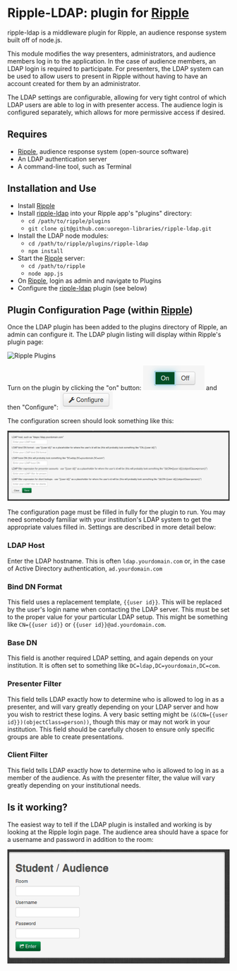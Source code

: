 Ripple-LDAP: plugin for [Ripple][0]
====================

ripple-ldap is a middleware plugin for Ripple, an audience response system built off of node.js.

This module modifies the way presenters, administrators, and audience members log in to the application.
In the case of audience members, an LDAP login is required to participate.  For presenters, the
LDAP system can be used to allow users to present in Ripple without having to have an account
created for them by an administrator.

The LDAP settings are configurable, allowing for very tight control of which LDAP users are able
to log in with presenter access.  The audience login is configured separately, which allows for
more permissive access if desired.

Requires
---------------------

- [Ripple][0], audience response system (open-source software)
- An LDAP authentication server
- A command-line tool, such as Terminal

Installation and Use
---------------------

- Install [Ripple][0]
- Install [ripple-ldap][1] into your Ripple app's "plugins" directory:
  - `cd /path/to/ripple/plugins`
  - `git clone git@github.com:uoregon-libraries/ripple-ldap.git`
- Install the LDAP node modules:
  - `cd /path/to/ripple/plugins/ripple-ldap`
  - `npm install`
- Start the [Ripple][0] server:
  - `cd /path/to/ripple`
  - `node app.js`
- On [Ripple][0], login as admin and navigate to Plugins
- Configure the [ripple-ldap][1] plugin (see below)

Plugin Configuration Page (within [Ripple][0])
---------------------

Once the LDAP plugin has been added to the plugins directory of Ripple, an admin can configure it.
The LDAP plugin listing will display within Ripple's plugin page:

![Ripple Plugins][plugins]

Turn on the plugin by clicking the "on" button: ![On][on-button] and then "Configure": ![Configure][configure-button]

The configuration screen should look something like this:

![LDAP Configuration][ldap-config]

The configuration page must be filled in fully for the plugin to run.  You may need somebody
familiar with your institution's LDAP system to get the appropriate values filled in.  Settings
are described in more detail below:

### LDAP Host

Enter the LDAP hostname.  This is often `ldap.yourdomain.com` or, in the case of Active Directory
authentication, `ad.yourdomain.com`

### Bind DN Format

This field uses a replacement template, `{{user id}}`.  This will be replaced by the user's login
name when contacting the LDAP server.  This must be set to the proper value for your particular
LDAP setup.  This might be something like `CN={{user id}}` or `{{user id}}@ad.yourdomain.com`.

### Base DN

This field is another required LDAP setting, and again depends on your institution.  It is often
set to something like `DC=ldap,DC=yourdomain,DC=com`.

### Presenter Filter

This field tells LDAP exactly how to determine who is allowed to log in as a presenter, and will
vary greatly depending on your LDAP server and how you wish to restrict these logins.  A very basic
setting might be `(&(CN={{user id}})(objectClass=person))`, though this may or may not work in your
institution.  This field should be carefully chosen to ensure only specific groups are able to
create presentations.

### Client Filter

This field tells LDAP exactly how to determine who is allowed to log in as a member of the audience.
As with the presenter filter, the value will vary greatly depending on your institutional needs.


Is it working?
--------------

The easiest way to tell if the LDAP plugin is installed and working is by looking at the Ripple
login page.  The audience area should have a space for a username and password in addition to the
room:

![Post-install login page][login-page]

[0]: https://github.com/uoregon-libraries/ripple  "Ripple on github"
[1]: https://github.com/uoregon-libraries/ripple-ldap "LDAP plugin on github"

[plugins]: https://github.com/uoregon-libraries/ripple-ldap/doc-images/plugin-listing.png "Plugins listing"
[on-button]: doc-images/on-button.png "Plugin 'on' button"
[configure-button]: doc-images/configure-button.png "Plugin 'configure' button"
[ldap-config]: doc-images/ldap-configuration.png "LDAP Plugin configuration page"
[login-page]: doc-images/post-install-login-page.png "Login page after LDAP install"
